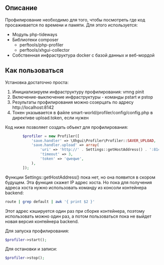 ## Описание

Профилирование необходимо для того, чтобы посмотреть где код просаживается по времени и памяти. Для этого используется:

* Модуль php-tideways
* Библиотеки composer
  * perftools/php-profiler
  * perftools/xhgui-collector
* Собственная инфраструктура docker с базой данных и веб-мордой

## Как пользоваться

Установка достаточно проста:

1. Инициализируем инфраструктуру профилирования: vmng pinit
1. Включение-выключение инфраструктуры - команды pstart и pstop
1. Результаты профилирования можно созерцать по адресу http://localhost:8142
1. Токен указывается в файле smart-world/profiler/config/config.php в директиве upload.token, если нужен

Код ниже позволяет создать объект для профилирования:

```php
        $profiler = new Profiler([
            'save.handler' => \Xhgui\Profiler\Profiler::SAVER_UPLOAD,
            'save.handler.upload' => array(
                'uri' => 'http://' . Settings::getHostAddress() . ':8142/run/import',
                'timeout' => 3,
                'token' => 'qweqwe',
            ),
        ]);
```

Функции Settings::getHostAddress() пока нет, но она появится в скором будущем. Эта функция скажет IP адрес хоста. Но пока для получения адреса хоста нужно использовать команду из консоли контейнера backend:

```bash
route | grep default | awk '{ print $2 }'
```

Этот адрес кэшируется один раз при сборке контейнера, поэтому использовать можно один раз, а потом пользоваться пока не выйдет новая версия контейнера backend.

Для запуска профилирования:

```php
$profiler->start();
```

Для остановки и записи:

```php
$profiler->stop();
```